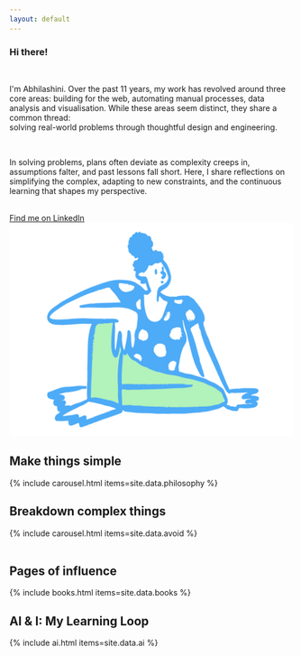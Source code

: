 ```yaml
---
layout: default
---
```


<div class="centered-column">
  <!-- Intro Section -->
  <section class="section" id="intro">
    <h3 class="sub-heading">Hi there!</h3>
    <br/>
    <p>I'm Abhilashini. Over the past 11 years, my work has revolved around three core areas: building for the web, automating manual processes, data analysis and visualisation. While these areas seem distinct, they share a common thread: <br/> solving real-world problems through thoughtful design and engineering.</p>
    <br/>
    <p>In solving problems, plans often deviate as complexity creeps in, assumptions falter, and past lessons fall short. Here, I share reflections on simplifying the complex, adapting to new constraints, and the continuous learning that shapes my perspective.</p>
    <br/>
    <a href="https://www.linkedin.com/in/abhilashini">Find me on LinkedIn <i class="fas fa-external-link-alt"></i></a>
    <br/>
    <img src="/assets/images/SittingDoodle.svg" class="doodle doodle--right flip" alt="">
  </section>

  <div class="section-divider"></div>

<!-- Philosophy Section -->
<section class="section" id="philosophy">
  <h1 class="section-title section-title--center" data-section="philosophy">
    Make things simple
  </h1>
  <div class="content">
    {% include carousel.html items=site.data.philosophy %}
  </div>
</section>

  <div class="section-divider"></div>

<!-- Avoid Section -->
<section class="section" id="avoid">
  <h1 class="section-title section-title--center" data-section="avoid">
    Breakdown complex things 
  </h1>
  <div class="content">
    {% include carousel.html items=site.data.avoid %}
  </div>
  <img src="/assets/doodle2.svg" class="doodle doodle--left flip" alt="">
</section>

<div class="section-divider"></div>

<section class="section" id="books">
  <h1 class="section-title section-title--center" data-section="books">
    Pages of influence
  </h1>
  <div class="content">
    {% include books.html items=site.data.books %}
  </div>
</section>

<div class="section-divider"></div>

<section class="section" id="ai">
  <h1 class="section-title section-title--center" data-section="ai">
    AI & I: My Learning Loop
  </h1>
  <div class="content">
    {% include ai.html items=site.data.ai %}
  </div>
</section>
